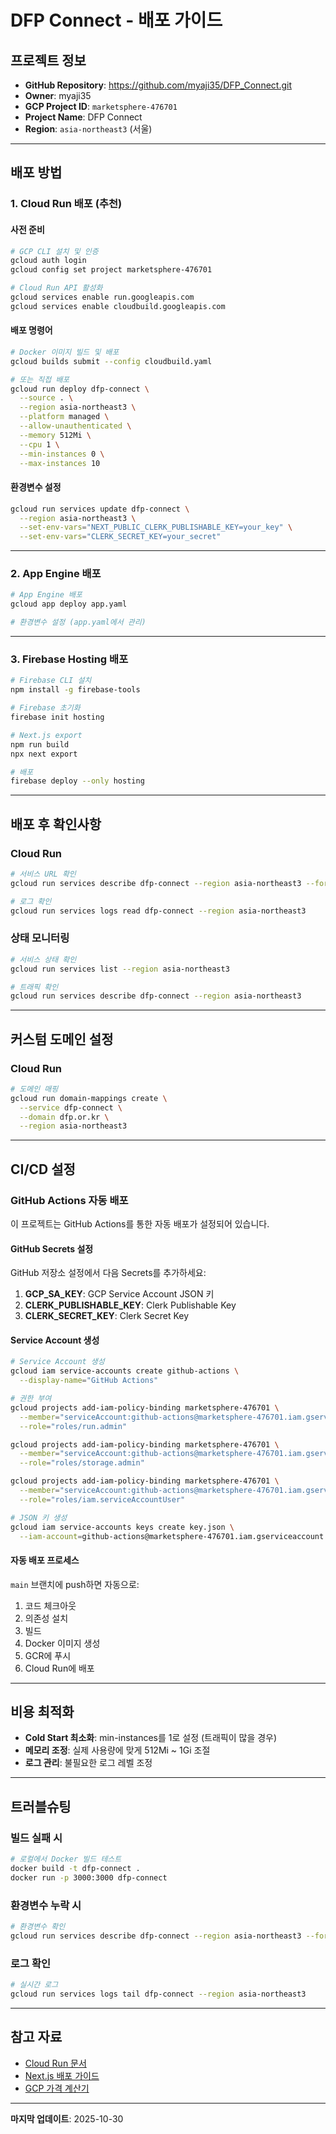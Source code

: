 # DFP Connect - 배포 가이드

## 프로젝트 정보

- **GitHub Repository**: https://github.com/myaji35/DFP_Connect.git
- **Owner**: myaji35
- **GCP Project ID**: `marketsphere-476701`
- **Project Name**: DFP Connect
- **Region**: `asia-northeast3` (서울)

---

## 배포 방법

### 1. Cloud Run 배포 (추천)

#### 사전 준비
```bash
# GCP CLI 설치 및 인증
gcloud auth login
gcloud config set project marketsphere-476701

# Cloud Run API 활성화
gcloud services enable run.googleapis.com
gcloud services enable cloudbuild.googleapis.com
```

#### 배포 명령어
```bash
# Docker 이미지 빌드 및 배포
gcloud builds submit --config cloudbuild.yaml

# 또는 직접 배포
gcloud run deploy dfp-connect \
  --source . \
  --region asia-northeast3 \
  --platform managed \
  --allow-unauthenticated \
  --memory 512Mi \
  --cpu 1 \
  --min-instances 0 \
  --max-instances 10
```

#### 환경변수 설정
```bash
gcloud run services update dfp-connect \
  --region asia-northeast3 \
  --set-env-vars="NEXT_PUBLIC_CLERK_PUBLISHABLE_KEY=your_key" \
  --set-env-vars="CLERK_SECRET_KEY=your_secret"
```

---

### 2. App Engine 배포

```bash
# App Engine 배포
gcloud app deploy app.yaml

# 환경변수 설정 (app.yaml에서 관리)
```

---

### 3. Firebase Hosting 배포

```bash
# Firebase CLI 설치
npm install -g firebase-tools

# Firebase 초기화
firebase init hosting

# Next.js export
npm run build
npx next export

# 배포
firebase deploy --only hosting
```

---

## 배포 후 확인사항

### Cloud Run
```bash
# 서비스 URL 확인
gcloud run services describe dfp-connect --region asia-northeast3 --format="value(status.url)"

# 로그 확인
gcloud run services logs read dfp-connect --region asia-northeast3
```

### 상태 모니터링
```bash
# 서비스 상태 확인
gcloud run services list --region asia-northeast3

# 트래픽 확인
gcloud run services describe dfp-connect --region asia-northeast3
```

---

## 커스텀 도메인 설정

### Cloud Run
```bash
# 도메인 매핑
gcloud run domain-mappings create \
  --service dfp-connect \
  --domain dfp.or.kr \
  --region asia-northeast3
```

---

## CI/CD 설정

### GitHub Actions 자동 배포

이 프로젝트는 GitHub Actions를 통한 자동 배포가 설정되어 있습니다.

#### GitHub Secrets 설정

GitHub 저장소 설정에서 다음 Secrets를 추가하세요:

1. **GCP_SA_KEY**: GCP Service Account JSON 키
2. **CLERK_PUBLISHABLE_KEY**: Clerk Publishable Key
3. **CLERK_SECRET_KEY**: Clerk Secret Key

#### Service Account 생성

```bash
# Service Account 생성
gcloud iam service-accounts create github-actions \
  --display-name="GitHub Actions"

# 권한 부여
gcloud projects add-iam-policy-binding marketsphere-476701 \
  --member="serviceAccount:github-actions@marketsphere-476701.iam.gserviceaccount.com" \
  --role="roles/run.admin"

gcloud projects add-iam-policy-binding marketsphere-476701 \
  --member="serviceAccount:github-actions@marketsphere-476701.iam.gserviceaccount.com" \
  --role="roles/storage.admin"

gcloud projects add-iam-policy-binding marketsphere-476701 \
  --member="serviceAccount:github-actions@marketsphere-476701.iam.gserviceaccount.com" \
  --role="roles/iam.serviceAccountUser"

# JSON 키 생성
gcloud iam service-accounts keys create key.json \
  --iam-account=github-actions@marketsphere-476701.iam.gserviceaccount.com
```

#### 자동 배포 프로세스

`main` 브랜치에 push하면 자동으로:
1. 코드 체크아웃
2. 의존성 설치
3. 빌드
4. Docker 이미지 생성
5. GCR에 푸시
6. Cloud Run에 배포

---

## 비용 최적화

- **Cold Start 최소화**: min-instances를 1로 설정 (트래픽이 많을 경우)
- **메모리 조정**: 실제 사용량에 맞게 512Mi ~ 1Gi 조절
- **로그 관리**: 불필요한 로그 레벨 조정

---

## 트러블슈팅

### 빌드 실패 시
```bash
# 로컬에서 Docker 빌드 테스트
docker build -t dfp-connect .
docker run -p 3000:3000 dfp-connect
```

### 환경변수 누락 시
```bash
# 환경변수 확인
gcloud run services describe dfp-connect --region asia-northeast3 --format="value(spec.template.spec.containers[0].env)"
```

### 로그 확인
```bash
# 실시간 로그
gcloud run services logs tail dfp-connect --region asia-northeast3
```

---

## 참고 자료

- [Cloud Run 문서](https://cloud.google.com/run/docs)
- [Next.js 배포 가이드](https://nextjs.org/docs/deployment)
- [GCP 가격 계산기](https://cloud.google.com/products/calculator)

---

**마지막 업데이트**: 2025-10-30
